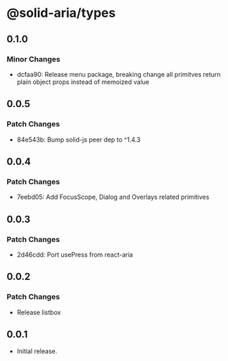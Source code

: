 # @solid-aria/types

## 0.1.0

### Minor Changes

- dcfaa90: Release menu package, breaking change all primitves return plain object props instead of memoized value

## 0.0.5

### Patch Changes

- 84e543b: Bump solid-js peer dep to ^1.4.3

## 0.0.4

### Patch Changes

- 7eebd05: Add FocusScope, Dialog and Overlays related primitives

## 0.0.3

### Patch Changes

- 2d46cdd: Port usePress from react-aria

## 0.0.2

### Patch Changes

- Release listbox

## 0.0.1

- Initial release.
